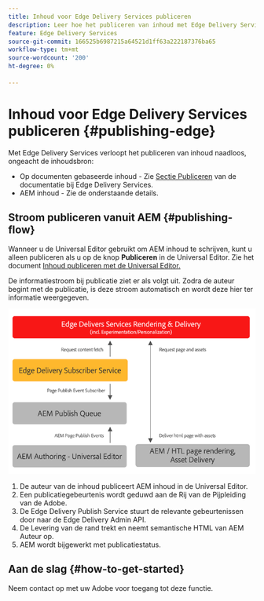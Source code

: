 ```yaml
---
title: Inhoud voor Edge Delivery Services publiceren
description: Leer hoe het publiceren van inhoud met Edge Delivery Services werkt en hoe te om AEM inhoud met Edge Delivery Services te publiceren.
feature: Edge Delivery Services
source-git-commit: 166525b6987215a64521d1ff63a222187376ba65
workflow-type: tm+mt
source-wordcount: '200'
ht-degree: 0%

---
```



# Inhoud voor Edge Delivery Services publiceren {#publishing-edge}

Met Edge Delivery Services verloopt het publiceren van inhoud naadloos, ongeacht de inhoudsbron:

* Op documenten gebaseerde inhoud - Zie [Sectie Publiceren](/help/edge/docs/authoring.md) van de documentatie bij Edge Delivery Services.
* AEM inhoud - Zie de onderstaande details.

## Stroom publiceren vanuit AEM {#publishing-flow}

Wanneer u de Universal Editor gebruikt om AEM inhoud te schrijven, kunt u alleen publiceren als u op de knop **Publiceren** in de Universal Editor. Zie het document [Inhoud publiceren met de Universal Editor.](/help/implementing/universal-editor/publishing.md)

De informatiestroom bij publicatie ziet er als volgt uit. Zodra de auteur begint met de publicatie, is deze stroom automatisch en wordt deze hier ter informatie weergegeven.

![De stroom van informatie wanneer het publiceren van AEM aan Edge Delivery Services](assets/publishing-flow.png)

1. De auteur van de inhoud publiceert AEM inhoud in de Universal Editor.
1. Een publicatiegebeurtenis wordt geduwd aan de Rij van de Pijpleiding van de Adobe.
1. De Edge Delivery Publish Service stuurt de relevante gebeurtenissen door naar de Edge Delivery Admin API.
1. De Levering van de rand trekt en neemt semantische HTML van AEM Auteur op.
1. AEM wordt bijgewerkt met publicatiestatus.

## Aan de slag {#how-to-get-started}

Neem contact op met uw Adobe voor toegang tot deze functie.
